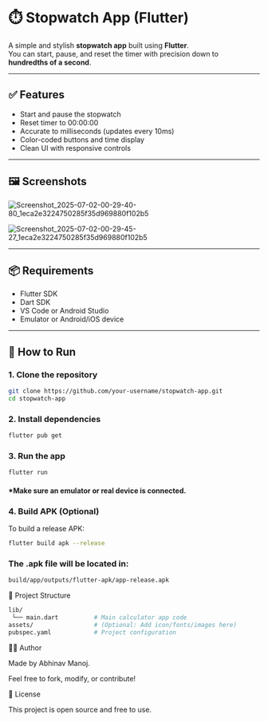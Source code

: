 # ⏱️ Stopwatch App (Flutter)

A simple and stylish **stopwatch app** built using **Flutter**.  
You can start, pause, and reset the timer with precision down to **hundredths of a second**.

---

## ✅ Features

- Start and pause the stopwatch  
- Reset timer to 00:00:00  
- Accurate to milliseconds (updates every 10ms)  
- Color-coded buttons and time display  
- Clean UI with responsive controls

---

## 🖼️ Screenshots

![Screenshot_2025-07-02-00-29-40-80_1eca2e3224750285f35d969880f102b5](https://github.com/user-attachments/assets/5416ac15-f882-4e89-93e3-645db3075315)

![Screenshot_2025-07-02-00-29-45-27_1eca2e3224750285f35d969880f102b5](https://github.com/user-attachments/assets/ced9b187-fcbb-495b-b0f3-f2c08fe8fbc1)


---

## 📦 Requirements

- Flutter SDK  
- Dart SDK  
- VS Code or Android Studio  
- Emulator or Android/iOS device

---

## 🚀 How to Run

### 1. Clone the repository

```bash
git clone https://github.com/your-username/stopwatch-app.git
cd stopwatch-app
```

### 2. Install dependencies

```bash
flutter pub get
```

### 3. Run the app

```bash
flutter run
```

#### *Make sure an emulator or real device is connected.

### 4. Build APK (Optional)

To build a release APK:

```bash
flutter build apk --release
```

### The .apk file will be located in:

```bash
build/app/outputs/flutter-apk/app-release.apk
```

📁 Project Structure

```bash
lib/
 └── main.dart          # Main calculator app code
assets/                 # (Optional: Add icon/fonts/images here)
pubspec.yaml            # Project configuration
```

👨‍💻 Author

Made by Abhinav Manoj.

Feel free to fork, modify, or contribute!

📄 License

This project is open source and free to use.
